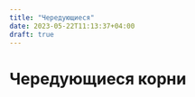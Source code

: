 ```yaml
---
title: "Чередующиеся"
date: 2023-05-22T11:13:37+04:00
draft: true
---
```

# Чередующиеся корни

###
